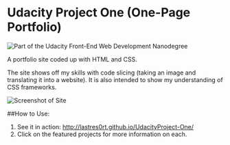 # Udacity Project One (One-Page Portfolio)

![Part of the Udacity Front-End Web Development Nanodegree](https://img.shields.io/badge/Udacity-Front--End%20Web%20Developer%20Nanodegree-02b3e4.svg)

A portfolio site coded up with HTML and CSS. 

The site shows off my skills with code slicing (taking an image and translating it into a website). It is also intended to show my understanding of CSS frameworks.

![Screenshot of Site](http://i.imgur.com/SkPGg5L.jpg)

##How to Use:

1. See it in action: http://lastres0rt.github.io/UdacityProject-One/
2. Click on the featured projects for more information on each.
